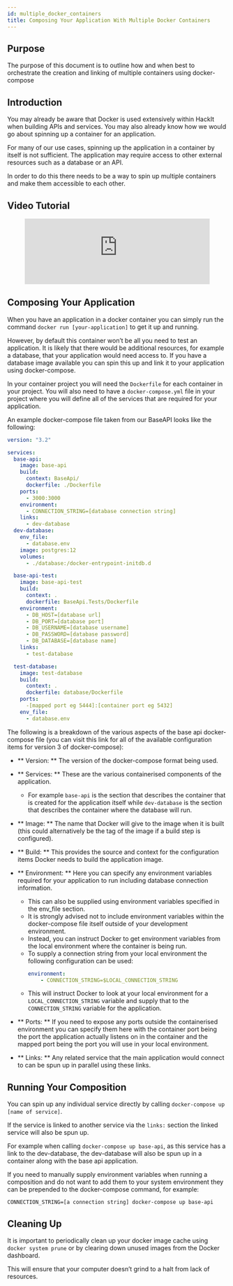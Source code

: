 ```yaml
---
id: multiple_docker_containers
title: Composing Your Application With Multiple Docker Containers
---
```

## Purpose

The purpose of this document is to outline how and when best to orchestrate the creation and linking of multiple containers using docker-compose

## Introduction

You may already be aware that Docker is used extensively within HackIt when building APIs and services. You may also already know how we would go about spinning up a container for an application.

For many of our use cases, spinning up the application in a container by itself is not sufficient. The application may require access to other external resources such as a database or an API.

In order to do this there needs to be a way to spin up multiple containers and make them accessible to each other.

## Video Tutorial

<figure class="video-container">
  <iframe width="100%" src="https://www.youtube.com/embed/Kz-tTwSePoI" title="YouTube video player" frameborder="0" allow="accelerometer; autoplay; clipboard-write; encrypted-media; gyroscope; picture-in-picture" allowfullscreen></iframe>
</figure>

## Composing Your Application

When you have an application in a docker container you can simply run the command `docker run [your-application]` to get it up and running.

However, by default this container won’t be all you need to test an application.  It is likely that there would be additional resources, for example a database, that your application would need access to. If you have a database image available you can spin this up and link it to your application using docker-compose.

In your container project you will need the `Dockerfile` for each container in your project. You will also need to have a `docker-compose.yml` file in your project where you will define all of the services that are required for your application.

An example docker-compose file taken from our BaseAPI looks like the following:

```yaml
version: "3.2"

services:
  base-api:
    image: base-api
    build:
      context: BaseApi/
      dockerfile: ./Dockerfile
    ports:
      - 3000:3000
    environment:
      - CONNECTION_STRING=[database connection string]
    links:
      - dev-database
  dev-database:
    env_file:
      - database.env
    image: postgres:12
    volumes:
      - ./database:/docker-entrypoint-initdb.d

  base-api-test:
    image: base-api-test
    build:
      context: .
      dockerfile: BaseApi.Tests/Dockerfile
    environment:
      - DB_HOST=[database url]
      - DB_PORT=[database port]
      - DB_USERNAME=[database username]
      - DB_PASSWORD=[database password]
      - DB_DATABASE=[database name]
    links:
      - test-database

  test-database:
    image: test-database
    build:
      context: .
      dockerfile: database/Dockerfile
    ports:
      -[mapped port eg 5444]:[container port eg 5432]
    env_file:
      - database.env
```

The following is a breakdown of the various aspects of the base api docker-compose file (you can visit this link for all of the available configuration items for version 3 of docker-compose):

- ** Version: **  The version of the docker-compose format being used.

- ** Services: ** These are the various containerised components of the application.
  * For example `base-api` is the section that describes the container that is created for the application itself while `dev-database` is the section that describes the container where the database will run.  

- ** Image: **  The name that Docker will give to the image when it is built (this could alternatively be the tag of the image if a build step is configured).

- ** Build: ** This provides the source  and context for the configuration items Docker needs to build the application image.

- ** Environment: **  Here you can specify any environment variables required for your application to run including database connection information.

  * This can also be supplied using environment variables specified in the env_file section.
  * It is strongly advised not to include environment variables within the docker-compose file itself outside of your development environment.
  * Instead, you can instruct Docker to get environment variables from the local environment where the container is being run.
  * To supply a connection string from your local environment the following configuration can be used:
    ```yaml
    environment: 
        - CONNECTION_STRING=$LOCAL_CONNECTION_STRING
    ```
  * This will instruct Docker to look at your local environment for a  `LOCAL_CONNECTION_STRING` variable and supply that to the `CONNECTION_STRING` variable for the application.

- ** Ports: ** If you need to expose any ports outside the containerised environment you can specify them here with the container port being the port the application actually listens on in the container and the mapped port being the port you will use in your local environment.

- ** Links: **  Any related service that the main application would connect to can be spun up in parallel using these links.

## Running Your Composition

You can spin up any individual service directly by calling `docker-compose up [name of service]`.

If the service is linked to another service via the `links:` section the linked service will also be spun up.

For example when calling `docker-compose up base-api`, as this service has a link to the dev-database, the dev-database will also be spun up in a container along with the base api application. 

If you need to manually supply environment variables when running a composition and do not want to add them to your system environment they can be prepended to the docker-compose command, for example:

```CONNECTION_STRING=[a connection string] docker-compose up base-api```

## Cleaning Up

It is important to periodically clean up your docker image cache using `docker system prune` or by clearing down unused images from the Docker dashboard.

This will ensure that your computer doesn’t grind to a halt from lack of resources.
